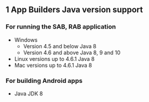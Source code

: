 ## 1 App Builders Java version support <a id="h2-1"></a>

### For running the SAB, RAB application

* Windows
  * Version 4.5 and below Java 8
  * Version 4.6 and above Java 8, 9 and 10
* Linux versions up to 4.6.1 Java 8
* Mac versions up to 4.6.1 Java 8

### For building Android apps

* Java JDK 8